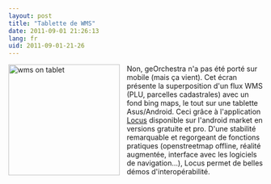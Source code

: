 ```yaml
---
layout: post
title: "Tablette de WMS"
date: 2011-09-01 21:26:13
lang: fr
uid: 2011-09-01-21-26
---
```


<p><a href="/public/screenshots/P1030587.JPG"><img src="/public/screenshots/P1030587.JPG" alt="wms on tablet" style="width:220px; float:left; margin: 0 1em 1em 0;" title="wms on tablet, sept. 2011" /></a></p>
<p>Non, geOrchestra n'a pas été porté sur mobile (mais ça vient). Cet écran
présente la superposition d'un flux WMS (PLU, parcelles cadastrales) avec un
fond bing maps, le tout sur une tablette Asus/Android. Ceci grâce à
l'application <a href="https://locus.asamm.cz/" hreflang="en">Locus</a>
disponible sur l'android market en versions gratuite et pro. D'une stabilité
remarquable et regorgeant de fonctions pratiques (openstreetmap offline,
réalité augmentée, interface avec les logiciels de navigation...), Locus permet
de belles démos d'interopérabilité.</p>
